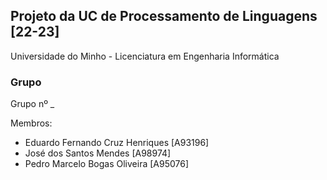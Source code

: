 
## Projeto da UC de Processamento de Linguagens [22-23]
   Universidade do Minho - Licenciatura em Engenharia Informática

### Grupo 

Grupo nº _ 

  Membros:
  
  - Eduardo Fernando Cruz Henriques [A93196]
  - José dos Santos Mendes [A98974]
  - Pedro Marcelo Bogas Oliveira [A95076]

